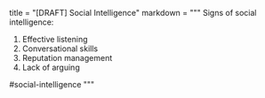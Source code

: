 title = "[DRAFT] Social Intelligence"
markdown = """
Signs of social intelligence:
1. Effective listening
2. Conversational skills
3. Reputation management
4. Lack of arguing

#social-intelligence
"""
